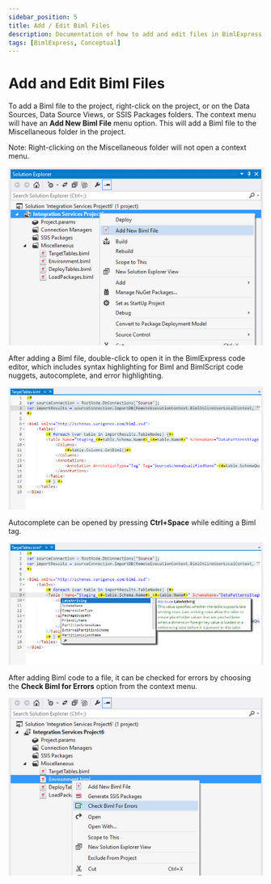 ```yaml
---
sidebar_position: 5
title: Add / Edit Biml Files
description: Documentation of how to add and edit files in BimlExpress
tags: [BimlExpress, Conceptual]
---
```

# Add and Edit Biml Files

To add a Biml file to the project, right-click on the project, or on the Data Sources, Data Source Views, or SSIS Packages folders. The context menu will have an **Add New Biml File** menu option. This will add a Biml file to the Miscellaneous folder in the project.

Note: Right-clicking on the Miscellaneous folder will not open a context menu.

![Adding a Biml File](../images/adding-a-biml-file.jpg "Adding a Biml File")

After adding a Biml file, double-click to open it in the BimlExpress code editor, which includes syntax highlighting for Biml and BimlScript code nuggets, autocomplete, and error highlighting.

![Biml Code Editor](../images/code-editor-1.jpg "Biml Code Editor")

Autocomplete can be opened by pressing **Ctrl+Space** while editing a Biml tag.

![Biml Autocomplete](../images/code-editor-intellisense.jpg "Biml Autocomplete")

After adding Biml code to a file, it can be checked for errors by choosing the **Check Biml for Errors** option from the context menu.

![Check Biml For Errors](../images/check-for-errors.jpg "Check Biml For Errors")